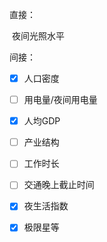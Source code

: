 直接：

​	夜间光照水平

间接：

- [x] 人口密度
- [ ] 用电量/夜间用电量
- [x] 人均GDP
- [ ] 产业结构
- [ ] 工作时长
- [ ] 交通晚上截止时间
- [x] 夜生活指数
- [x] 极限星等


